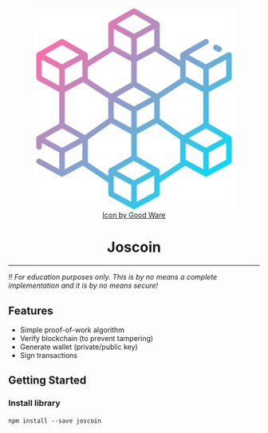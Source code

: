 <p align="center">
  <a href="" rel="noopener">
    <img style="width: 80%; height: 80%;" src="assets/blockchain.png" alt="Project logo">
    <br/><span style="text-size: 9px; text-style: italic;">Icon by Good Ware</span>
  </a>
</p>

<h1 align="center">Joscoin</h1>

---

*!! For education purposes only. This is by no means a complete implementation and it is by no means secure!*

## Features

* Simple proof-of-work algorithm
* Verify blockchain (to prevent tampering)
* Generate wallet (private/public key)
* Sign transactions

## Getting Started <a name = "getting_started"></a>

### Install library
```
npm install --save joscoin
```